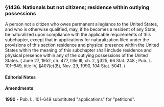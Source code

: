 <!--
url: https://uscode.house.gov/view.xhtml?req=granuleid:USC-prelim-title8-section1436&num=0&edition=prelim
date_accessed: 2024-07-28 23:45:58
-->
### §1436\. Nationals but not citizens; residence within outlying possessions
 A person not a citizen who owes permanent allegiance to the United States, and who is otherwise qualified, may, if he becomes a resident of any State, be naturalized upon compliance with the applicable requirements of this subchapter, except that in applications for naturalization filed under the provisions of this section residence and physical presence within the United States within the meaning of this subchapter shall include residence and physical presence within any of the outlying possessions of the United States.
 (
 June 27, 1952, ch. 477, title III, ch. 2, §325,
 66 Stat. 248
 ;
 Pub. L. 101–649,
 title IV, §407(c)(8\), Nov. 29, 1990,
 104 Stat. 5041
 .)
#### **Editorial Notes**
#### Amendments
**1990** 
 \-
 Pub. L. 101–649
 substituted "applications" for "petitions".
